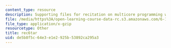 ```yaml
---
content_type: resource
description: Supporting files for recitation on multicore programming with Cell.
file: /media/https%3A/open-learning-course-data-rc.s3.amazonaws.com/6-189-multicore-programming-primer-january-iap-2007/de5b8f5c64e3e1e2925b53892ca295a3_rec6tar.gz
file_type: application/x-gzip
resourcetype: Other
title: rec6tar
uid: de5b8f5c-64e3-e1e2-925b-53892ca295a3
---
```

